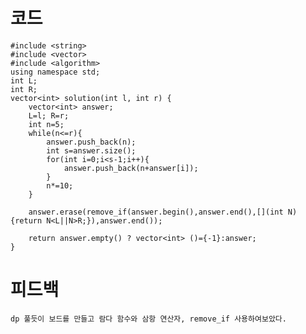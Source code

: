 # 코드

    #include <string>
    #include <vector>
    #include <algorithm>
    using namespace std;
    int L;
    int R;
    vector<int> solution(int l, int r) {    
        vector<int> answer;
        L=l; R=r;    
        int n=5;
        while(n<=r){
            answer.push_back(n);
            int s=answer.size();
            for(int i=0;i<s-1;i++){
                answer.push_back(n+answer[i]);
            }        
            n*=10;
        }
        
        answer.erase(remove_if(answer.begin(),answer.end(),[](int N){return N<L||N>R;}),answer.end());    
        
        return answer.empty() ? vector<int> ()={-1}:answer;
    }

# 피드백

    dp 풀듯이 보드를 만들고 람다 함수와 삼항 연산자, remove_if 사용하여보았다.